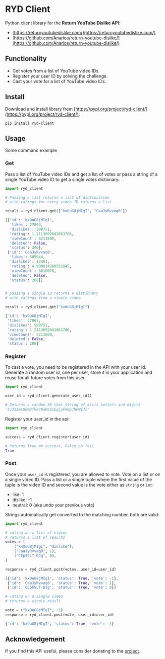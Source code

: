 # RYD Client
Python client library for the **Return YouTube Dislike API**:

- [https://returnyoutubedislike.com/](https://returnyoutubedislike.com/)
- [https://github.com/Anarios/return-youtube-dislike/](https://github.com/Anarios/return-youtube-dislike/)


## Functionality
- Get votes from a list of YouTube video IDs.
- Register your user ID by solving the challenge.
- Cast your vote for a list of YouTube video IDs. 

## Install
Download and install library from [https://pypi.org/project/ryd-client/](https://pypi.org/project/ryd-client/):

```shell
pip install ryd-client
```

## Usage
Some command example

### Get 
Pass a list of YouTube video IDs and get a list of votes or pass a string of a single YouTube video ID to get a single votes dictionary:

```python
import ryd_client

# Passing a list returns a list of dictionaries 
# with ratings for every video ID returns a list

result = ryd_client.get(["kxOuG8jMIgI", "CaaJyRvvaq8"])

[{'id': 'kxOuG8jMIgI',
  'likes': 27863,
  'dislikes': 509751,
  'rating': 1.2113002641063706,
  'viewCount': 3211800,
  'deleted': False,
  'status': 200},
 {'id': 'CaaJyRvvaq8',
  'likes': 505944,
  'dislikes': 13401,
  'rating': 4.900014260551845,
  'viewCount': 3610078,
  'deleted': False,
  'status': 200}]


# passing a single ID returns a dictionary 
# with ratings from a single video

result = ryd_client.get("kxOuG8jMIgI")

{'id': 'kxOuG8jMIgI',
 'likes': 27863,
 'dislikes': 509751,
 'rating': 1.2113002641063706,
 'viewCount': 3211800,
 'deleted': False,
 'status': 200}
```

### Register
To cast a vote, you need to be registered in the API with your user id. Generate a random user id, one per user, store it in your application and reuse for all future votes from this user.

```python
import ryd_client

user_id = ryd_client.generate_user_id()

# Returns a random 36 char string of ascii_letters and digits
'5v3X3mxQOm3fkez8aWsGsEgjpFe0pJNPWIJi'

```

Register your user_id in the api:

```python
import ryd_client

success = ryd_client.register(user_id)

# Returns True on success, False on fail
True

```

### Post
Once your `user_id` is registered, you are allowed to vote. Vote on a list or on a single video ID. Pass a list or a single tuple where the first value of the tuple is the video ID and second value is the vote either as `string` or `int`:
- like: 1
- dislike: -1
- neutral: 0 (aka *undo* your previous vote)

Strings automatically get converted to the matching number, both are valid:

```python
import ryd_client

# voting on a list of videos
# returns a list of results
votes = [
    ("kxOuG8jMIgI", "dislike"),
    ("CaaJyRvvaq8", 1),
    ("CEp5SLT-DJg", 0),
]

response = ryd_client.post(votes, user_id=user_id)

[{'id': 'kxOuG8jMIgI', 'status': True, 'vote': -1},
 {'id': 'CaaJyRvvaq8', 'status': True, 'vote': 1},
 {'id': 'CEp5SLT-DJg', 'status': True, 'vote': 0}]

# voting on a single video
# returns a single result

vote = ("kxOuG8jMIgI", -1)
response = ryd_client.post(vote, user_id=user_id)

{'id': 'kxOuG8jMIgI', 'status': True, 'vote': -1}

```


## Acknowledgement
If you find this API useful, please consider donating to the [project](https://returnyoutubedislike.com/donate).
